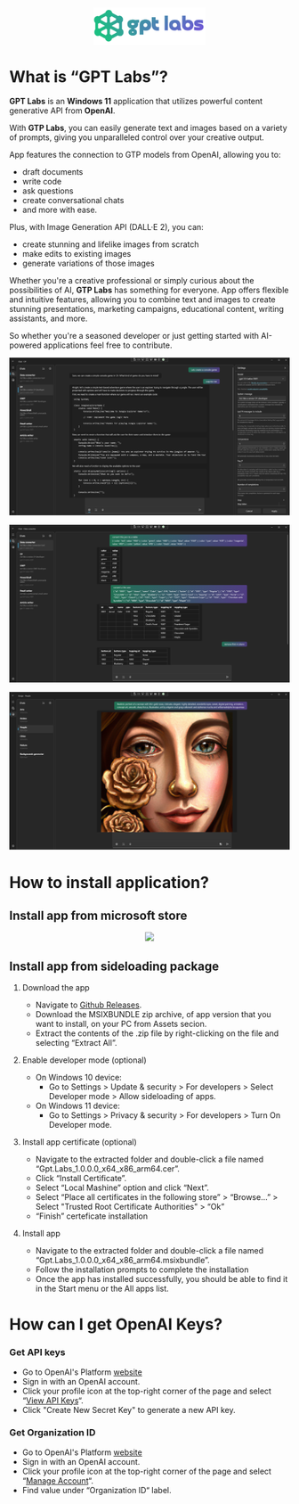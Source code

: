 <h1 align=center>
    <img align=center width="40%" src="https://github.com/mnikonov/gpt-labs/blob/main/src/Gpt.Labs/splash.png?raw=true" />
</h1>

# What is “GPT Labs”?

**GPT Labs** is an **Windows 11** application that utilizes powerful content generative API from **OpenAI**. 

With **GTP Labs**, you can easily generate text and images based on a variety of prompts, giving you unparalleled control over your creative output.

App features the connection to GTP models from OpenAI, allowing you to:

- draft documents 
- write code 
- ask questions 
- create conversational chats 
- and more with ease. 

Plus, with Image Generation API (DALL·E 2), you can:

- create stunning and lifelike images from scratch
- make edits to existing images
- generate variations of those images

Whether you're a creative professional or simply curious about the possibilities of AI, **GTP Labs** has something for everyone. App offers flexible and intuitive features, allowing you to combine text and images to create stunning presentations, marketing campaigns, educational content, writing assistants, and more.

So whether you're a seasoned developer or just getting started with AI-powered applications feel free to contribute. 

![GPT](https://github.com/mnikonov/gpt-labs/blob/main/content/screens/store_screenshots_2732-1536_1.png?raw=true)

![GPT](https://github.com/mnikonov/gpt-labs/blob/main/content/screens/store_screenshots_2732-1536_2.png?raw=true)

![GPT](https://github.com/mnikonov/gpt-labs/blob/main/content/screens/store_screenshots_2732-1536_5.png?raw=true)

# How to install application?

## Install app from microsoft store

<a style="display: block;text-align: center;" target=”_blank” href="https://apps.microsoft.com/store/detail/9P2FX8S80WHS?launch=true&mode=mini">
	<img src="https://get.microsoft.com/images/en-US%20dark.svg" width="40%"/>
</a>

## Install app from sideloading package

1. Download the app 

    - Navigate to [Github Releases](https://github.com/mnikonov/gpt-labs/releases).
    - Download the MSIXBUNDLE zip archive, of app version that you want to install, on your PC from Assets secion.
    - Extract the contents of the .zip file by right-clicking on the file and selecting “Extract All”.

2. Enable developer mode (optional)

    - On Windows 10 device:
        - Go to Settings > Update & security > For developers > Select Developer mode > Allow sideloading of apps.
    - On Windows 11 device:
        - Go to Settings > Privacy & security > For developers > Turn On Developer mode.

3. Install app certificate (optional)

    - Navigate to the extracted folder and double-click a file named “Gpt.Labs_1.0.0.0_x64_x86_arm64.cer”.
    - Click “Install Certificate”.
    - Select “Local Mashine” option and click “Next”.
    - Select “Place all certificates in the following store” > “Browse...” > Select "Trusted Root Certificate Authorities" >  “Ok”
    - “Finish” certeficate installation

4. Install app

    - Navigate to the extracted folder and double-click a file named “Gpt.Labs_1.0.0.0_x64_x86_arm64.msixbundle”.
    - Follow the installation prompts to complete the installation
    - Once the app has installed successfully, you should be able to find it in the Start menu or the All apps list.

# How can I get OpenAI Keys?

### Get API keys

- Go to OpenAI's Platform [website](https://platform.openai.com) 
- Sign in with an OpenAI account.
- Click your profile icon at the top-right corner of the page and select “[View API Keys](https://platform.openai.com/account/api-keys)“.
- Click "Create New Secret Key" to generate a new API key.

### Get Organization ID

- Go to OpenAI's Platform [website](https://platform.openai.com) 
- Sign in with an OpenAI account.
- Click your profile icon at the top-right corner of the page and select “[Manage Account](https://platform.openai.com/account/org-settings)“.
- Find value under “Organization ID“ label.